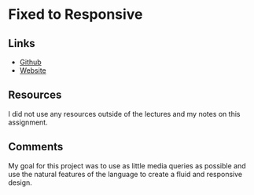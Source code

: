# Fixed to Responsive
## Links
- [Github](https://github.com/hockenburj1/project_transition_hockenbury_jesse)
- [Website](http://devimiiphone1.nku.edu/jesse/project_transition_hockenbury_jesse/)

## Resources
I did not use any resources outside of the lectures and my notes on this assignment.

## Comments
My goal for this project was to use as little media queries as possible and use the natural features of the language to create a fluid and responsive design.